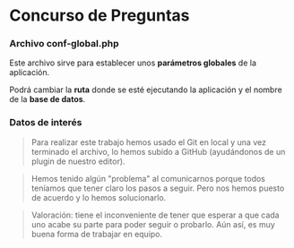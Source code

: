 # Concurso de Preguntas

### Archivo conf-global.php
Este archivo sirve para establecer unos **parámetros globales** de la aplicación.

Podrá cambiar la **ruta** donde se esté ejecutando la aplicación y el nombre de la **base de datos**.

### Datos de interés

>Para realizar este trabajo hemos usado el Git en local y una vez terminado el archivo, lo hemos subido a GitHub (ayudándonos de un plugin de nuestro editor).

>Hemos tenido algún "problema" al comunicarnos porque todos teníamos que tener claro los pasos a seguir. Pero nos hemos puesto de acuerdo y lo hemos solucionarlo.

>Valoración: tiene el inconveniente de tener que esperar a que cada uno acabe su parte para poder seguir o probarlo.
Aún así, es muy buena forma de trabajar en equipo.

